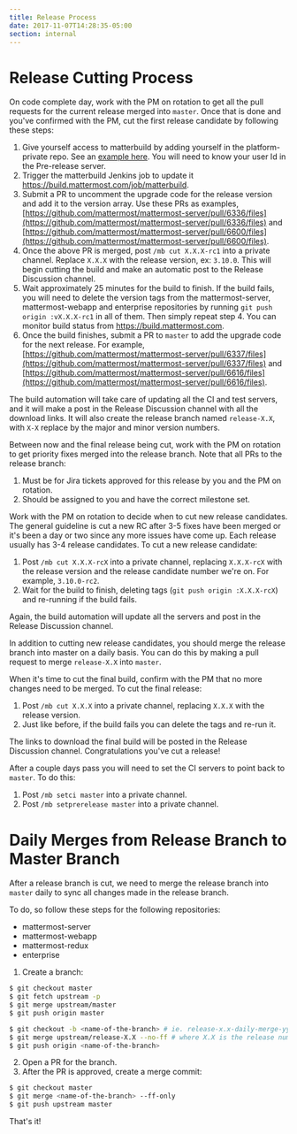 ```yaml
---
title: Release Process
date: 2017-11-07T14:28:35-05:00
section: internal
---
```


# Release Cutting Process

On code complete day, work with the PM on rotation to get all the pull requests for the current release merged into `master`. Once that is done and you've confirmed with the PM, cut the first release candidate by following these steps:

1. Give yourself access to matterbuild by adding yourself in the platform-private repo. See an [example here](https://github.com/mattermost/platform-private/commit/89f91d81bd4602f4708270c0ca7626da8fc45291). You will need to know your user Id in the Pre-release server.
2. Trigger the matterbuild Jenkins job to update it https://build.mattermost.com/job/matterbuild.
3. Submit a PR to uncomment the upgrade code for the release version and add it to the version array. Use these PRs as examples, [https://github.com/mattermost/mattermost-server/pull/6336/files](https://github.com/mattermost/mattermost-server/pull/6336/files) and [https://github.com/mattermost/mattermost-server/pull/6600/files](https://github.com/mattermost/mattermost-server/pull/6600/files).
4. Once the above PR is merged, post `/mb cut X.X.X-rc1` into a private channel. Replace `X.X.X` with the release version, ex: `3.10.0`. This will begin cutting the build and make an automatic post to the Release Discussion channel.
5. Wait approximately 25 minutes for the build to finish. If the build fails, you will need to delete the version tags from the mattermost-server, mattermost-webapp and enterprise repositories by running `git push origin :vX.X.X-rc1` in all of them. Then simply repeat step 4. You can monitor build status from https://build.mattermost.com.
6. Once the build finishes, submit a PR to `master` to add the upgrade code for the next release. For example, [https://github.com/mattermost/mattermost-server/pull/6337/files](https://github.com/mattermost/mattermost-server/pull/6337/files) and [https://github.com/mattermost/mattermost-server/pull/6616/files](https://github.com/mattermost/mattermost-server/pull/6616/files).

The build automation will take care of updating all the CI and test servers, and it will make a post in the Release Discussion channel with all the download links. It will also create the release branch named `release-X.X`, with `X-X` replace by the major and minor version numbers.

Between now and the final release being cut, work with the PM on rotation to get priority fixes merged into the release branch. Note that all PRs to the release branch:

1. Must be for Jira tickets approved for this release by you and the PM on rotation.
2. Should be assigned to you and have the correct milestone set.

Work with the PM on rotation to decide when to cut new release candidates. The general guideline is cut a new RC after 3-5 fixes have been merged or it's been a day or two since any more issues have come up. Each release usually has 3-4 release candidates. To cut a new release candidate:

1. Post `/mb cut X.X.X-rcX` into a private channel, replacing `X.X.X-rcX` with the release version and the release candidate number we're on. For example, `3.10.0-rc2`.
2. Wait for the build to finish, deleting tags  (`git push origin :X.X.X-rcX`) and re-running if the build fails.

Again, the build automation will update all the servers and post in the Release Discussion channel.

In addition to cutting new release candidates, you should merge the release branch into master on a daily basis. You can do this by making a pull request to merge `release-X.X` into `master`.

When it's time to cut the final build, confirm with the PM that no more changes need to be merged. To cut the final release:

1. Post `/mb cut X.X.X` into a private channel, replacing `X.X.X` with the release version.
2. Just like before, if the build fails you can delete the tags and re-run it.

The links to download the final build will be posted in the Release Discussion channel. Congratulations you've cut a release!

After a couple days pass you will need to set the CI servers to point back to `master`. To do this:

1. Post `/mb setci master` into a private channel.
2. Post `/mb setprerelease master` into a private channel.

# Daily Merges from Release Branch to Master Branch

After a release branch is cut, we need to merge the release branch into `master` daily to sync all changes made in the release branch.

To do, so follow these steps for the following repositories:

* mattermost-server
* mattermost-webapp
* mattermost-redux
* enterprise

1. Create a branch:

```Bash
$ git checkout master
$ git fetch upstream -p
$ git merge upstream/master
$ git push origin master

$ git checkout -b <name-of-the-branch> # ie. release-x.x-daily-merge-yyyymmdd
$ git merge upstream/release-X.X --no-ff # where X.X is the release number
$ git push origin <name-of-the-branch>
```

2. Open a PR for the branch.
3. After the PR is approved, create a merge commit:

```Bash
$ git checkout master
$ git merge <name-of-the-branch> --ff-only
$ git push upstream master
```

That's it!
